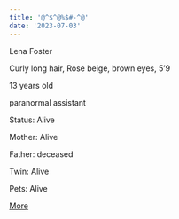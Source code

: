 ```yaml
---
title: '@^$^@%$#-^@'
date: '2023-07-03'
---
```


 Lena Foster 

Curly long hair, Rose beige, brown eyes, 5’9

13 years old

paranormal assistant

Status: Alive

Mother: Alive

Father: deceased

Twin: Alive

Pets: Alive 

[More](Video.2.md)


